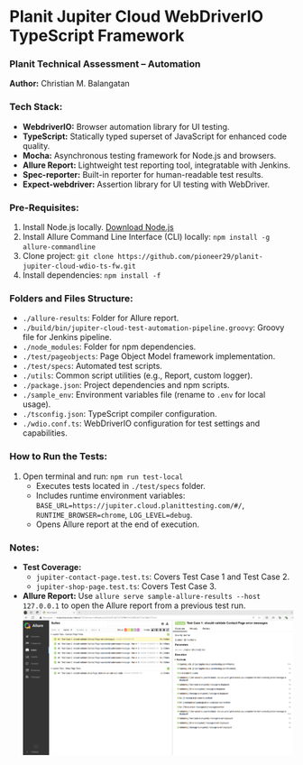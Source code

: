 # Planit Jupiter Cloud WebDriverIO TypeScript Framework

### Planit Technical Assessment – Automation

**Author:** Christian M. Balangatan

### Tech Stack:
- **WebdriverIO:** Browser automation library for UI testing.
- **TypeScript:** Statically typed superset of JavaScript for enhanced code quality.
- **Mocha:** Asynchronous testing framework for Node.js and browsers.
- **Allure Report:** Lightweight test reporting tool, integratable with Jenkins.
- **Spec-reporter:** Built-in reporter for human-readable test results.
- **Expect-webdriver:** Assertion library for UI testing with WebDriver.

### Pre-Requisites:
1. Install Node.js locally. [Download Node.js](https://nodejs.org/en)
2. Install Allure Command Line Interface (CLI) locally: `npm install -g allure-commandline`
3. Clone project: `git clone https://github.com/pioneer29/planit-jupiter-cloud-wdio-ts-fw.git`
4. Install dependencies: `npm install -f`

### Folders and Files Structure:
- `./allure-results`: Folder for Allure report.
- `./build/bin/jupiter-cloud-test-automation-pipeline.groovy`: Groovy file for Jenkins pipeline.
- `./node_modules`: Folder for npm dependencies.
- `./test/pageobjects`: Page Object Model framework implementation.
- `./test/specs`: Automated test scripts.
- `./utils`: Common script utilities (e.g., Report, custom logger).
- `./package.json`: Project dependencies and npm scripts.
- `./sample_env`: Environment variables file (rename to `.env` for local usage).
- `./tsconfig.json`: TypeScript compiler configuration.
- `./wdio.conf.ts`: WebDriverIO configuration for test settings and capabilities.

### How to Run the Tests:
1. Open terminal and run: `npm run test-local`
   - Executes tests located in `./test/specs` folder.
   - Includes runtime environment variables: `BASE_URL=https://jupiter.cloud.planittesting.com/#/`, `RUNTIME_BROWSER=chrome`, `LOG_LEVEL=debug`.
   - Opens Allure report at the end of execution.

### Notes:
- **Test Coverage:** 
  - `jupiter-contact-page.test.ts`: Covers Test Case 1 and Test Case 2.
  - `jupiter-shop-page.test.ts`: Covers Test Case 3.
- **Allure Report:** Use `allure serve sample-allure-results --host 127.0.0.1` to open the Allure report from a previous test run.
![Alt Text](allure-report-sample.png)